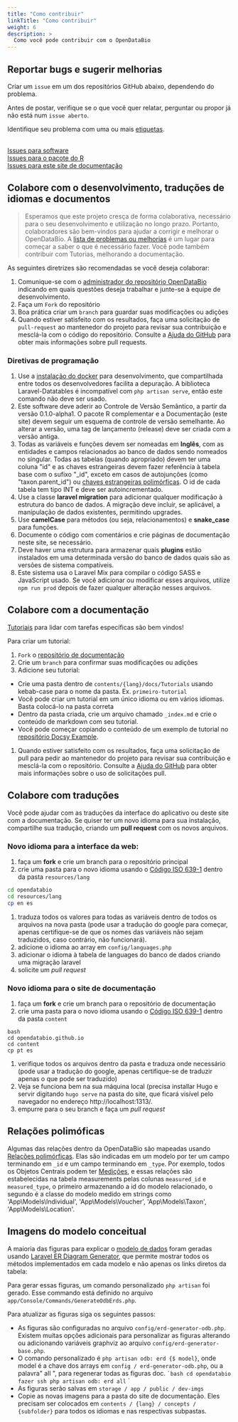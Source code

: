 ```yaml
---
title: "Como contribuir"
linkTitle: "Como contribuir"
weight: 6
description: >
  Como você pode contribuir com o OpenDataBio
---
```


## Reportar bugs e sugerir melhorias

Criar um `issue` em um dos repositórios GitHub abaixo, dependendo do problema.

Antes de postar, verifique se o que você quer relatar, perguntar ou propor já não está num `issue aberto`.

Identifique seu problema com uma ou mais <a href="https://github.com/opendatabio/opendatabio/labels" target="_blank">etiquetas</a>.

<br>
<a class="btn btn btn-success mr-3 mb-3 text-dark" href="https://github.com/opendatabio/opendatabio/issues" target="_blank" >
<i class="fab fa-github ml-2 "></i> Issues para software</a>
<br>
<a class="btn btn btn-primary  mr-3 mb-4 text-dark" href="https://github.com/opendatabio/opendatabio-r/issues" target="_blank" >
	<i class="fab fa-github ml-2 "></i> Issues para o pacote do R</a>
  <br>  
<a class="btn btn btn-warning  mr-3 mb-4 text-dark" href="https://github.com/opendatabio/opendatabio.github.io/issues" target="_blank" >
  	<i class="fab fa-github ml-2 "></i> Issues para este site de documentação</a>

## Colabore com o desenvolvimento, traduções de idiomas e documentos

> Esperamos que este projeto cresça de forma colaborativa, necessário para o seu desenvolvimento e utilização no longo prazo. Portanto, colaboradores são bem-vindos para ajudar a corrigir e melhorar o OpenDataBio. A <a href="https://github.com/opendatabio/opendatabio/labels" target="_blank">lista de problemas ou melhorias</a> é um lugar para começar a saber o que é necessário fazer. Você pode também contribuir com Tutorias, melhorando a documentação.

As seguintes diretrizes são recomendadas se você deseja colaborar:

1. Comunique-se com o [administrador do repositório OpenDataBio](/docs/about) indicando em quais questões deseja trabalhar e junte-se à equipe de desenvolvimento.
1. Faça um `Fork` do repositório
1. Boa prática criar um `branch` para guardar suas modificações ou adições
1. Quando estiver satisfeito com os resultados, faça uma solicitação de `pull-request` ao mantenedor do projeto para revisar sua contribuição e mesclá-la com o código do repositório. Consulte a [Ajuda do GitHub](https://help.github.com/articles/about-pull-requests/) para obter mais informações sobre pull requests.

### Diretivas de programação

1. Use a [instalação do docker](/docs/getting-started/docker-installatio.md) para desenvolvimento, que compartilhada entre todos os desenvolvedores facilita a depuração. A biblioteca Laravel-Datatables é incompatível com `php artisan serve`, então este comando não deve ser usado.
1. Este software deve aderir ao Controle de Versão Semântico, a partir da versão 0.1.0-alpha1. O pacote R complementar e a Documentação (este site) devem seguir um esquema de controle de versão semelhante. Ao alterar a versão, uma tag de lançamento (release) deve ser criada com a versão antiga.
1. Todas as variáveis ​​e funções devem ser nomeadas em **Inglês**, com as entidades e campos relacionados ao banco de dados sendo nomeados no singular. Todas as tabelas (quando apropriado) devem ter uma coluna "id" e as chaves estrangeiras devem fazer referência à tabela base com o sufixo "_id", exceto em casos de autojunções (como "taxon.parent_id") ou [chaves estrangeiras polimórficas](/docs/contribution-guidelines/#polymorphic-relationships). O id de cada tabela tem tipo INT e deve ser autoincrementado.
1. Use a classe **laravel migration** para adicionar qualquer modificação à estrutura do banco de dados. A migração deve incluir, se aplicável, a manipulação de dados existentes, permitindo upgrades.
1. Use **camelCase** para métodos (ou seja, relacionamentos) e **snake_case** para funções.
1. Documente o código com comentários e crie páginas de documentação neste site, se necessário.
1. Deve haver uma estrutura para armazenar quais **plugins** estão instalados em uma determinada versão do banco de dados quais são as versões de sistema compatíveis.
1. Este sistema usa o Laravel Mix para compilar o código SASS e JavaScript usado. Se você adicionar ou modificar esses arquivos, utilize `npm run prod` depois de fazer qualquer alteração nesses arquivos.

## Colabore com a documentação

[Tutoriais](/docs/tutorials) para lidar com tarefas específicas são bem vindos!

Para criar um tutorial:
1. `Fork` o [repositório de documentação](https://github.com/opendatabio/opendatabio.github.io)
1. Crie um `branch` para confirmar suas modificações ou adições
1. Adicione seu tutorial:
  - Crie uma pasta dentro de `contents/{lang}/docs/Tutorials` usando kebab-case para o nome da pasta. Ex. `primeiro-tutorial`
  - Você pode criar um tutorial em um único idioma ou em vários idiomas. Basta colocá-lo na pasta correta
  - Dentro da pasta criada, crie um arquivo chamado `_index.md` e crie o conteúdo de markdown com seu tutorial.
  - Você pode começar copiando o conteúdo de um exemplo de tutorial no [repositório Docsy Example](https://example.docsy.dev/docs/tutorials/).
1. Quando estiver satisfeito com os resultados, faça uma solicitação de pull para pedir ao mantenedor do projeto para revisar sua contribuição e mesclá-la com o repositório. Consulte a [Ajuda do GitHub](https://help.github.com/articles/about-pull-requests/) para obter mais informações sobre o uso de solicitações pull.

## Colabore com traduções

Você pode ajudar com as traduções da interface do aplicativo ou deste site com a documentação. Se quiser ter um novo idioma para sua instalação, compartilhe sua tradução, criando um **pull request** com os novos arquivos.

### Novo idioma para a interface da web:

1. faça um **fork** e crie um branch para o repositório principal
1. crie uma pasta para o novo idioma usando o [Código ISO 639-1](https://www.loc.gov/standards/iso639-2/php/code_list.php) dentro da pasta `resources/lang`

```bash
cd opendatabio
cd resources/lang
cp en es
```
1. traduza todos os valores para todas as variáveis ​​dentro de todos os arquivos na nova pasta (pode usar a tradução do google para começar, apenas certifique-se de que os nomes das variáveis ​​não sejam traduzidos, caso contrário, não funcionará).
1. adicione o idioma ao array em `config/languages.php`
1. adicionar o idioma à tabela de languages do banco de dados criando uma migração laravel
1. solicite um _pull request_

### Novo idioma para o site de documentação

1. faça um **fork** e crie um branch para o repositório de documentação
1. crie uma pasta para o novo idioma usando o [Código ISO 639-1](https://www.loc.gov/standards/iso639-2/php/code_list.php) dentro da pasta `content`

```
bash
cd opendatabio.github.io
cd content
cp pt es
```
1. verifique todos os arquivos dentro da pasta e traduza onde necessário (pode usar a tradução do google, apenas certifique-se de traduzir apenas o que pode ser traduzido)
1. Veja se funciona bem na sua máquina local (precisa installar Hugo e servir digitando `hugo serve` na pasta do site, que ficará visível pelo navegador no endereço http://localhost:1313/.
1. empurre para o seu branch e faça um _pull request_

<a name="polymorphic-relationships"></a>
## Relações polimóficas

Algumas das relações dentro da OpenDataBio são mapeadas usando [Relações polimórficas](https://laravel.com/docs/8/eloquent-relationships#polymorphic-relations). Elas são indicadas em um modelo por ter um campo terminando em `_id` e um campo terminando em `_type`. Por exemplo, todos os Objetos Centrais podem ter [Medições](/docs/concepts/trait-objects/#measurement), e essas relações são estabelecidas na tabela measurements pelas colunas `measured_id` e `measured_type`, o primeiro armazenando a id do modelo relacionado, o segundo é a classe do modelo medido em strings como 'App\Models\Individual', 'App\Models\Voucher', 'App\Models\Taxon', 'App\Models\Location'.

<a name="erd-generator"></a>
## Imagens do modelo conceitual
A maioria das figuras para explicar o [modelo de dados](/docs/concepts) foram geradas usando [Laravel ER Diagram Generator](https://github.com/beyondcode/laravel-er-diagram-generator), que permite mostrar todos os métodos implementados em cada modelo e não apenas os links diretos da tabela:

Para gerar essas figuras, um comando personalizado `php artisan` foi gerado. Esse commando está definido no arquivo `app/Console/Commands/GenerateOdbErds.php`.

Para atualizar as figuras siga os seguintes passos:

* As figuras são configuradas no arquivo `config/erd-generator-odb.php`. Existem muitas opções adicionais para personalizar as figuras alterando ou adicionando variáveis ​​graphviz ao arquivo `config/erd-generator-base.php`.
* O comando personalizado é `php artisan odb: erd {$ model}`, onde model é a chave dos arrays em `config / erd-generator-odb.php`, ou a palavra" all ", para regenerar todas as figuras doc.
`` `bash
cd opendatabio
fazer ssh
php artisan odb: erd all
`` `
* As figuras serão salvas em `storage / app / public / dev-imgs`
* Copie as novas imagens para a pasta do site de documentação. Eles precisam ser colocados em `contents / {lang} / concepts / {subfolder}` para todos os idiomas e nas respectivas subpastas.
